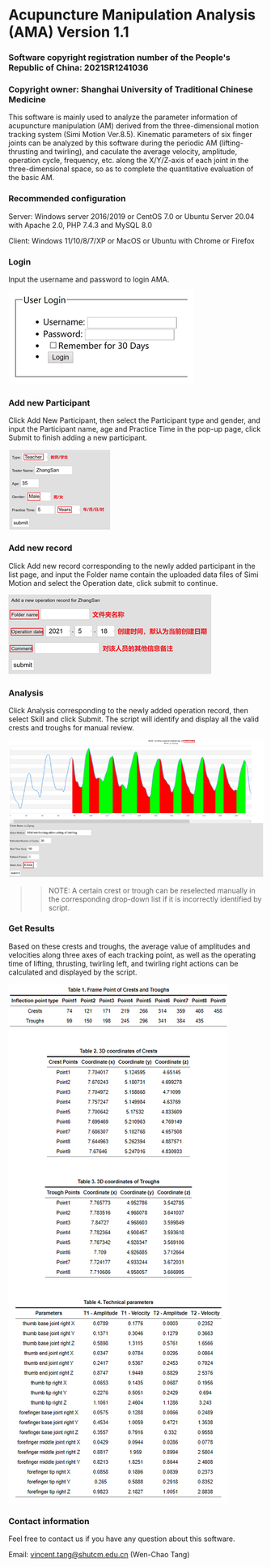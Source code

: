 # Acupuncture Manipulation Analysis (AMA) Version 1.1

### Software copyright registration number of the People's Republic of China: 2021SR1241036

### Copyright owner: Shanghai University of Traditional Chinese Medicine

This software is mainly used to analyze the parameter information of acupuncture manipulation (AM) derived from the three-dimensional motion tracking system (Simi Motion Ver.8.5). Kinematic parameters of six finger joints can be analyzed by this software during the periodic AM (lifting-thrusting and twirling), and caculate the average velocity, amplitude, operation cycle, frequency, etc. along the X/Y/Z-axis of each joint in the three-dimensional space, so as to complete the quantitative evaluation of the basic AM.

### Recommended configuration

Server: Windows server 2016/2019 or CentOS 7.0 or Ubuntu Server 20.04 with Apache 2.0, PHP 7.4.3 and MySQL 8.0

Client: Windows 11/10/8/7/XP or MacOS or Ubuntu with Chrome or Firefox

### Login

Input the username and password to login AMA.

![Login](https://github.com/SHUTCM-tcme/AMA/blob/main/Screenshots/login.png "Login")

### Add new Participant

Click Add New Participant, then select the Participant type and gender, and input the Participant name, age and Practice Time in the pop-up page, click Submit to finish adding a new participant.

![Add a new Participant](https://github.com/SHUTCM-tcme/AMA/blob/main/Screenshots/addp.png "Add a new Participant")

### Add new record

Click Add new record corresponding to the newly added participant in the list page, and input the Folder name contain the uploaded data files of Simi Motion and select the Operation date, click submit to continue.

![Add a new record](https://github.com/SHUTCM-tcme/AMA/blob/main/Screenshots/addr.png "Add a new record")

### Analysis

Click Analysis corresponding to the newly added operation record, then select Skill and click Submit. The script will identify and display all the valid crests and troughs for manual review.

![Analysis](https://github.com/SHUTCM-tcme/AMA/blob/main/Screenshots/analysis.png "Analysis")

>>NOTE: A certain crest or trough can be reselected manually in the corresponding drop-down list if it is incorrectly identified by script.

### Get Results

Based on these crests and troughs, the average value of amplitudes and velocities along three axes of each tracking point, as well as the operating time of lifting, thrusting, twirling left, and twirling right actions can be calculated and displayed by the script.

![Get Results](https://github.com/SHUTCM-tcme/AMA/blob/main/Screenshots/report.png "Get Results")

### Contact information

Feel free to contact us if you have any question about this software.

Email: vincent.tang@shutcm.edu.cn (Wen-Chao Tang)
